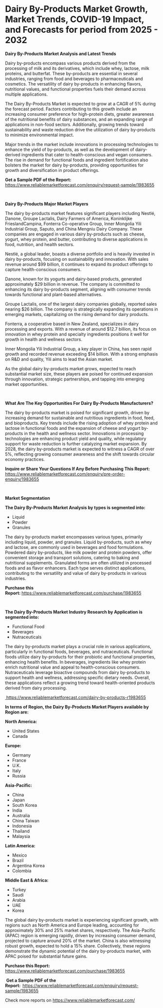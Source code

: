 <p><h1>Dairy By-Products Market Growth, Market Trends, COVID-19 Impact, and Forecasts for period from 2025 - 2032</h1></p><p><strong>Dairy By-Products Market Analysis and Latest Trends</strong></p>
<p><p>Dairy by-products encompass various products derived from the processing of milk and its derivatives, which include whey, lactose, milk proteins, and butterfat. These by-products are essential in several industries, ranging from food and beverages to pharmaceuticals and cosmetics. The versatility of dairy by-products in enhancing flavors, nutritional values, and functional properties fuels their demand across multiple applications.</p><p>The Dairy By-Products Market is expected to grow at a CAGR of 5% during the forecast period. Factors contributing to this growth include an increasing consumer preference for high-protein diets, greater awareness of the nutritional benefits of dairy substances, and an expanding range of applications in non-food sectors. Additionally, growing trends toward sustainability and waste reduction drive the utilization of dairy by-products to minimize environmental impact.</p><p>Major trends in the market include innovations in processing technologies to enhance the yield of by-products, as well as the development of dairy-derived ingredients that cater to health-conscious and vegan consumers. The rise in demand for functional foods and ingredient fortification also bolsters the market for dairy by-products, providing opportunities for growth and diversification in product offerings.</p></p>
<p><strong>Get a Sample PDF of the Report:&nbsp;</strong> <a href="https://www.reliablemarketforecast.com/enquiry/request-sample/1983655?utm_campaign=2246&utm_medium=2&utm_source=Github&utm_content=ia&utm_term=15022025&utm_id=dairy-by-products">https://www.reliablemarketforecast.com/enquiry/request-sample/1983655</a></p>
<p>&nbsp;</p>
<p><strong>Dairy By-Products Major Market Players</strong></p>
<p><p>The dairy by-products market features significant players including Nestlé, Danone, Groupe Lactalis, Dairy Farmers of America, Koninklijke FrieslandCampina, Fonterra Co-operative Group, Inner Mongolia Yili Industrial Group, Saputo, and China Mengniu Dairy Company. These companies are engaged in various dairy by-products such as cheese, yogurt, whey protein, and butter, contributing to diverse applications in food, nutrition, and health sectors.</p><p>Nestlé, a global leader, boasts a diverse portfolio and is heavily invested in dairy by-products, focusing on sustainability and innovation. With sales revenue around $99 billion, it continues to expand its product offerings to capture health-conscious consumers.</p><p>Danone, known for its yogurts and dairy-based products, generated approximately $29 billion in revenue. The company is committed to enhancing its dairy by-products segment, aligning with consumer trends towards functional and plant-based alternatives.</p><p>Groupe Lactalis, one of the largest dairy companies globally, reported sales nearing $26 billion. The company is strategically expanding its operations in emerging markets, capitalizing on the rising demand for dairy products.</p><p>Fonterra, a cooperative based in New Zealand, specializes in dairy processing and exports. With a revenue of around $12.7 billion, its focus on innovation in whey protein and specialty ingredients positions it well for growth in health and wellness sectors.</p><p>Inner Mongolia Yili Industrial Group, a key player in China, has seen rapid growth and recorded revenue exceeding $14 billion. With a strong emphasis on R&D and quality, Yili aims to lead the Asian market.</p><p>As the global dairy by-products market grows, expected to reach substantial market size, these players are poised for continued expansion through innovation, strategic partnerships, and tapping into emerging market opportunities.</p></p>
<p>&nbsp;</p>
<p><strong>What Are The Key Opportunities For Dairy By-Products Manufacturers?</strong></p>
<p><p>The dairy by-products market is poised for significant growth, driven by increasing demand for sustainable and nutritious ingredients in food, feed, and bioproducts. Key trends include the rising adoption of whey protein and lactose in functional foods and the expansion of cheese and yogurt by-products in the health and wellness sector. Innovations in processing technologies are enhancing product yield and quality, while regulatory support for waste reduction is further catalyzing market expansion. By 2028, the dairy by-products market is expected to witness a CAGR of over 5%, reflecting growing consumer awareness and the shift towards circular economy practices.</p></p>
<p><strong>Inquire or Share Your Questions If Any Before Purchasing This Report:</strong> <a href="https://www.reliablemarketforecast.com/enquiry/pre-order-enquiry/1983655?utm_campaign=2246&utm_medium=2&utm_source=Github&utm_content=ia&utm_term=15022025&utm_id=dairy-by-products">https://www.reliablemarketforecast.com/enquiry/pre-order-enquiry/1983655</a></p>
<p>&nbsp;</p>
<p><strong>Market Segmentation</strong></p>
<p><strong>The Dairy By-Products Market Analysis by types is segmented into:</strong></p>
<p><ul><li>Liquid</li><li>Powder</li><li>Granules</li></ul></p>
<p><p>The dairy by-products market encompasses various types, primarily including liquid, powder, and granules. Liquid by-products, such as whey and lactose, are commonly used in beverages and food formulations. Powdered dairy by-products, like milk powder and protein powders, offer convenient storage and transport solutions, catering to baking and nutritional supplements. Granulated forms are often utilized in processed foods and as flavor enhancers. Each type serves distinct applications, contributing to the versatility and value of dairy by-products in various industries.</p></p>
<p><strong>Purchase this Report:&nbsp;</strong><a href="https://www.reliablemarketforecast.com/purchase/1983655?utm_campaign=2246&utm_medium=2&utm_source=Github&utm_content=ia&utm_term=15022025&utm_id=dairy-by-products">https://www.reliablemarketforecast.com/purchase/1983655</a></p>
<p>&nbsp;</p>
<p><strong>The Dairy By-Products Market Industry Research by Application is segmented into:</strong></p>
<p><ul><li>Functional Food</li><li>Beverages</li><li>Nutraceuticals</li></ul></p>
<p><p>The dairy by-products market plays a crucial role in various applications, particularly in functional foods, beverages, and nutraceuticals. Functional foods utilize dairy by-products for their probiotic and functional properties, enhancing health benefits. In beverages, ingredients like whey protein enrich nutritional value and appeal to health-conscious consumers. Nutraceuticals leverage bioactive compounds from dairy by-products to support health and wellness, addressing specific dietary needs. Overall, these applications reflect a growing trend toward health-oriented products derived from dairy processing.</p></p>
<p><a href="https://www.reliablemarketforecast.com/dairy-by-products-r1983655?utm_campaign=2246&utm_medium=2&utm_source=Github&utm_content=ia&utm_term=15022025&utm_id=dairy-by-products">&nbsp;https://www.reliablemarketforecast.com/dairy-by-products-r1983655</a></p>
<p><strong>In terms of Region, the Dairy By-Products Market Players available by Region are:</strong></p>
<p>
    <p> <strong> North America: </strong>
        <ul>
            <li>United States</li>
            <li>Canada</li>
        </ul>
        </p> 
    <p> <strong> Europe: </strong>
        <ul>
            <li>Germany</li>
            <li>France</li>
            <li>U.K.</li>
            <li>Italy</li>
            <li>Russia</li>
        </ul>
        </p> 
    <p> <strong> Asia-Pacific: </strong>
        <ul>
            <li>China</li>
            <li>Japan</li>
            <li>South Korea</li>
            <li>India</li>
            <li>Australia</li>
            <li>China Taiwan</li>
            <li>Indonesia</li>
            <li>Thailand</li>
            <li>Malaysia</li>
        </ul>
        </p> 
    <p> <strong> Latin America: </strong>
        <ul>
            <li>Mexico</li>
            <li>Brazil</li>
            <li>Argentina Korea</li>
            <li>Colombia</li>
        </ul>
        </p> 
    <p> <strong> Middle East & Africa: </strong>
        <ul>
            <li>Turkey</li>
            <li>Saudi</li>
            <li>Arabia</li>
            <li>UAE</li>
            <li>Korea</li>
        </ul>
    </p>
    </p>
<p><p>The global dairy by-products market is experiencing significant growth, with regions such as North America and Europe leading, accounting for approximately 30% and 25% market shares, respectively. The Asia-Pacific (APAC) region is emerging rapidly, driven by increasing consumer demand, projected to capture around 20% of the market. China is also witnessing robust growth, expected to hold a 15% share. Collectively, these regions demonstrate the dynamic potential of the dairy by-products market, with APAC poised for substantial future gains.</p></p>
<p><strong>Purchase this Report: </strong><a href="https://www.reliablemarketforecast.com/purchase/1983655?utm_campaign=2246&utm_medium=2&utm_source=Github&utm_content=ia&utm_term=15022025&utm_id=dairy-by-products">https://www.reliablemarketforecast.com/purchase/1983655</a></p>
<p>&nbsp;<strong>Get a Sample PDF of the Report:&nbsp;&nbsp;</strong><a href="https://www.reliablemarketforecast.com/enquiry/request-sample/1983655?utm_campaign=2246&utm_medium=2&utm_source=Github&utm_content=ia&utm_term=15022025&utm_id=dairy-by-products">https://www.reliablemarketforecast.com/enquiry/request-sample/1983655</a></p>
<p><strong></strong></p>
<p>Check more reports on <a href="https://www.reliablemarketforecast.com/?utm_campaign=2246&utm_medium=2&utm_source=Github&utm_content=ia&utm_term=15022025&utm_id=dairy-by-products">https://www.reliablemarketforecast.com/</a></p>
